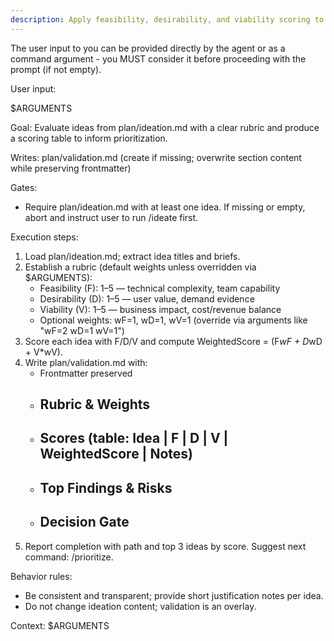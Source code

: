 ```yaml
---
description: Apply feasibility, desirability, and viability scoring to ideation output and write results to plan/validation.md.
---
```


The user input to you can be provided directly by the agent or as a command argument - you MUST consider it before proceeding with the prompt (if not empty).

User input:

$ARGUMENTS

Goal: Evaluate ideas from plan/ideation.md with a clear rubric and produce a scoring table to inform prioritization.

Writes: plan/validation.md (create if missing; overwrite section content while preserving frontmatter)

Gates:
- Require plan/ideation.md with at least one idea. If missing or empty, abort and instruct user to run /ideate first.

Execution steps:
1. Load plan/ideation.md; extract idea titles and briefs.
2. Establish a rubric (default weights unless overridden via $ARGUMENTS):
   - Feasibility (F): 1–5 — technical complexity, team capability
   - Desirability (D): 1–5 — user value, demand evidence
   - Viability (V): 1–5 — business impact, cost/revenue balance
   - Optional weights: wF=1, wD=1, wV=1 (override via arguments like "wF=2 wD=1 wV=1")
3. Score each idea with F/D/V and compute WeightedScore = (F*wF + D*wD + V*wV).
4. Write plan/validation.md with:
   - Frontmatter preserved
   - ## Rubric & Weights
   - ## Scores (table: Idea | F | D | V | WeightedScore | Notes)
   - ## Top Findings & Risks
   - ## Decision Gate
5. Report completion with path and top 3 ideas by score. Suggest next command: /prioritize.

Behavior rules:
- Be consistent and transparent; provide short justification notes per idea.
- Do not change ideation content; validation is an overlay.

Context: $ARGUMENTS


